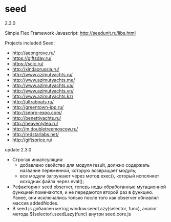 # seed
2.3.0

Simple Flex Framework 
Javascript: http://seedunit.ru/libs.html

Projects included Seed:

* http://aeongrove.ru/
* https://giftsday.ru/
* https://scic.ru/
* http://xindaorussia.ru/
* http://www.azimutyachts.ru/
* http://www.azimutyachts.me/
* http://www.azimutyachts.ua/
* http://www.azimutyachts.vn/
* http://www.azimutyachts.kz/
* http://ultraboats.ru/
* http://greentown-ipp.ru/
* http://snpro-expo.com/
* http://benettiyachts.ru/
* http://heavenlytea.ru/
* http://m.doubletreemoscow.ru/
* http://redstarlabs.net/
* http://giftsprice.ru/

update 2.3.0 

* Строгая инкапсуляция:
  - добавлено свойство для модуля result, должно содержать название переменной, которую возвращает модуль;
  - все модули загружают через метод exec(), который исполняет исходник файла через eval();
* Рефакторинг seed.observer, теперь ноды обработанные мутационной функцией помечаются, и не передаются второй раз в функцию.
  Ранее, они исключались только после того как observer обновлял массив addedNodes.
* В seed.js добавлен метод window.seedLazy(selector, func), аналог метода $(selector).seedLazy(func) внутри seed.core.js

